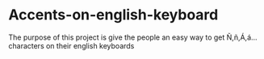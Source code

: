 # Accents-on-english-keyboard
The purpose of this project is give the people an easy way to get Ñ,ñ,Á,á... characters on their english keyboards
